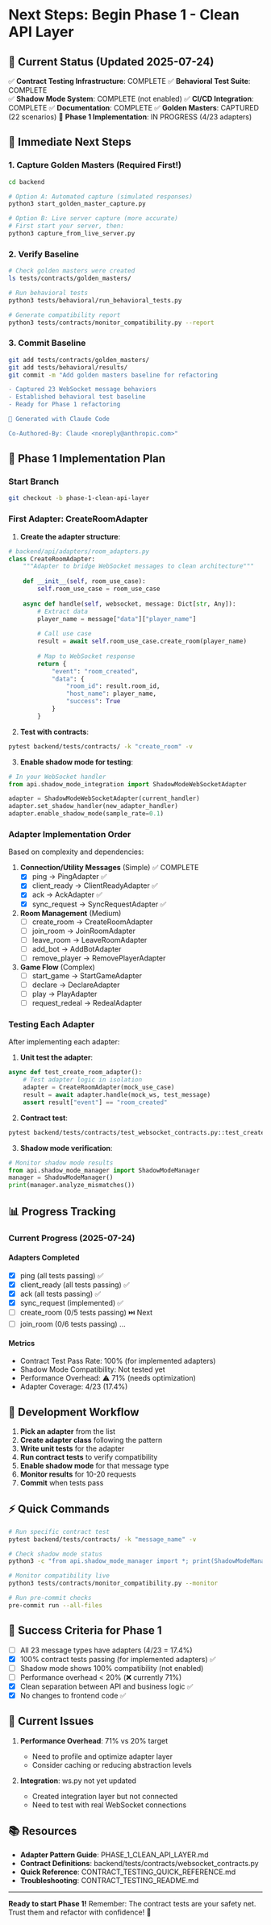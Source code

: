 # Next Steps: Begin Phase 1 - Clean API Layer

## 🎯 Current Status (Updated 2025-07-24)
✅ **Contract Testing Infrastructure**: COMPLETE
✅ **Behavioral Test Suite**: COMPLETE  
✅ **Shadow Mode System**: COMPLETE (not enabled)
✅ **CI/CD Integration**: COMPLETE
✅ **Documentation**: COMPLETE
✅ **Golden Masters**: CAPTURED (22 scenarios)
🚧 **Phase 1 Implementation**: IN PROGRESS (4/23 adapters)

## 🚀 Immediate Next Steps

### 1. Capture Golden Masters (Required First!)
```bash
cd backend

# Option A: Automated capture (simulated responses)
python3 start_golden_master_capture.py

# Option B: Live server capture (more accurate)
# First start your server, then:
python3 capture_from_live_server.py
```

### 2. Verify Baseline
```bash
# Check golden masters were created
ls tests/contracts/golden_masters/

# Run behavioral tests
python3 tests/behavioral/run_behavioral_tests.py

# Generate compatibility report
python3 tests/contracts/monitor_compatibility.py --report
```

### 3. Commit Baseline
```bash
git add tests/contracts/golden_masters/
git add tests/behavioral/results/
git commit -m "Add golden masters baseline for refactoring

- Captured 23 WebSocket message behaviors
- Established behavioral test baseline
- Ready for Phase 1 refactoring

🤖 Generated with Claude Code

Co-Authored-By: Claude <noreply@anthropic.com>"
```

## 📝 Phase 1 Implementation Plan

### Start Branch
```bash
git checkout -b phase-1-clean-api-layer
```

### First Adapter: CreateRoomAdapter

1. **Create the adapter structure**:
```python
# backend/api/adapters/room_adapters.py
class CreateRoomAdapter:
    """Adapter to bridge WebSocket messages to clean architecture"""
    
    def __init__(self, room_use_case):
        self.room_use_case = room_use_case
    
    async def handle(self, websocket, message: Dict[str, Any]):
        # Extract data
        player_name = message["data"]["player_name"]
        
        # Call use case
        result = await self.room_use_case.create_room(player_name)
        
        # Map to WebSocket response
        return {
            "event": "room_created",
            "data": {
                "room_id": result.room_id,
                "host_name": player_name,
                "success": True
            }
        }
```

2. **Test with contracts**:
```bash
pytest backend/tests/contracts/ -k "create_room" -v
```

3. **Enable shadow mode for testing**:
```python
# In your WebSocket handler
from api.shadow_mode_integration import ShadowModeWebSocketAdapter

adapter = ShadowModeWebSocketAdapter(current_handler)
adapter.set_shadow_handler(new_adapter_handler)
adapter.enable_shadow_mode(sample_rate=0.1)
```

### Adapter Implementation Order

Based on complexity and dependencies:

1. **Connection/Utility Messages** (Simple) ✅ COMPLETE
   - [x] ping → PingAdapter ✅
   - [x] client_ready → ClientReadyAdapter ✅
   - [x] ack → AckAdapter ✅
   - [x] sync_request → SyncRequestAdapter ✅
   
2. **Room Management** (Medium)
   - [ ] create_room → CreateRoomAdapter
   - [ ] join_room → JoinRoomAdapter  
   - [ ] leave_room → LeaveRoomAdapter
   - [ ] add_bot → AddBotAdapter
   - [ ] remove_player → RemovePlayerAdapter
   
3. **Game Flow** (Complex)
   - [ ] start_game → StartGameAdapter
   - [ ] declare → DeclareAdapter
   - [ ] play → PlayAdapter
   - [ ] request_redeal → RedealAdapter

### Testing Each Adapter

After implementing each adapter:

1. **Unit test the adapter**:
```python
async def test_create_room_adapter():
    # Test adapter logic in isolation
    adapter = CreateRoomAdapter(mock_use_case)
    result = await adapter.handle(mock_ws, test_message)
    assert result["event"] == "room_created"
```

2. **Contract test**:
```bash
pytest backend/tests/contracts/test_websocket_contracts.py::test_create_room_contract
```

3. **Shadow mode verification**:
```python
# Monitor shadow mode results
from api.shadow_mode_manager import ShadowModeManager
manager = ShadowModeManager()
print(manager.analyze_mismatches())
```

## 📊 Progress Tracking

### Current Progress (2025-07-24)

#### Adapters Completed
- [x] ping (all tests passing) ✅
- [x] client_ready (all tests passing) ✅
- [x] ack (all tests passing) ✅
- [x] sync_request (implemented) ✅
- [ ] create_room (0/5 tests passing) ⏭️ Next
- [ ] join_room (0/6 tests passing)
...

#### Metrics
- Contract Test Pass Rate: 100% (for implemented adapters)
- Shadow Mode Compatibility: Not tested yet
- Performance Overhead: ⚠️ 71% (needs optimization)
- Adapter Coverage: 4/23 (17.4%)

## 🔧 Development Workflow

1. **Pick an adapter** from the list
2. **Create adapter class** following the pattern
3. **Write unit tests** for the adapter
4. **Run contract tests** to verify compatibility
5. **Enable shadow mode** for that message type
6. **Monitor results** for 10-20 requests
7. **Commit** when tests pass

## ⚡ Quick Commands

```bash
# Run specific contract test
pytest backend/tests/contracts/ -k "message_name" -v

# Check shadow mode status
python3 -c "from api.shadow_mode_manager import *; print(ShadowModeManager().get_current_status())"

# Monitor compatibility live
python3 tests/contracts/monitor_compatibility.py --monitor

# Run pre-commit checks
pre-commit run --all-files
```

## 🎯 Success Criteria for Phase 1

- [ ] All 23 message types have adapters (4/23 = 17.4%)
- [x] 100% contract tests passing (for implemented adapters) ✅
- [ ] Shadow mode shows 100% compatibility (not enabled)
- [ ] Performance overhead < 20% (❌ currently 71%)
- [x] Clean separation between API and business logic ✅
- [x] No changes to frontend code ✅

## 🔧 Current Issues

1. **Performance Overhead**: 71% vs 20% target
   - Need to profile and optimize adapter layer
   - Consider caching or reducing abstraction levels

2. **Integration**: ws.py not yet updated
   - Created integration layer but not connected
   - Need to test with real WebSocket connections

## 📚 Resources

- **Adapter Pattern Guide**: PHASE_1_CLEAN_API_LAYER.md
- **Contract Definitions**: backend/tests/contracts/websocket_contracts.py
- **Quick Reference**: CONTRACT_TESTING_QUICK_REFERENCE.md
- **Troubleshooting**: CONTRACT_TESTING_README.md

---

**Ready to start Phase 1!** Remember: The contract tests are your safety net. Trust them and refactor with confidence! 🚀